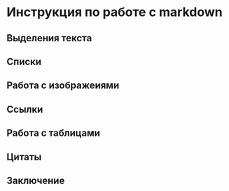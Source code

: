 # Инструкция по работе с markdown

## Выделения текста

## Списки

## Работа с изображеиями

## Ссылки

## Работа с таблицами

## Цитаты

## Заключениe